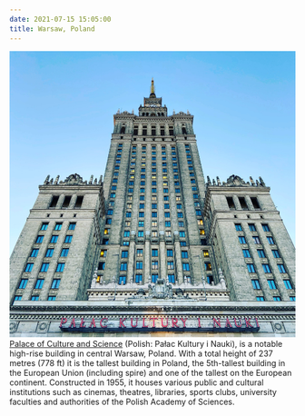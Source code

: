 ```yaml
---
date: 2021-07-15 15:05:00
title: Warsaw, Poland
---
```


![](warsaw-poland.jpg)
[Palace of Culture and Science](https://en.wikipedia.org/w/index.php?title=Palace_of_Culture_and_Science&oldid=945815549) (Polish: Pałac Kultury i Nauki), is a notable high-rise building in central Warsaw, Poland. With a total height of 237 metres (778 ft) it is the tallest building in Poland, the 5th-tallest building in the European Union (including spire) and one of the tallest on the European continent.
Constructed in 1955, it houses various public and cultural institutions such as cinemas, theatres, libraries, sports clubs, university faculties and authorities of the Polish Academy of Sciences.